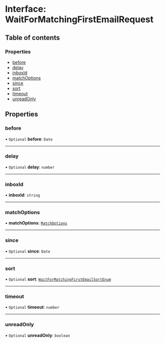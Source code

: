 # Interface: WaitForMatchingFirstEmailRequest

## Table of contents

### Properties

- [before](WaitForMatchingFirstEmailRequest.md#before)
- [delay](WaitForMatchingFirstEmailRequest.md#delay)
- [inboxId](WaitForMatchingFirstEmailRequest.md#inboxid)
- [matchOptions](WaitForMatchingFirstEmailRequest.md#matchoptions)
- [since](WaitForMatchingFirstEmailRequest.md#since)
- [sort](WaitForMatchingFirstEmailRequest.md#sort)
- [timeout](WaitForMatchingFirstEmailRequest.md#timeout)
- [unreadOnly](WaitForMatchingFirstEmailRequest.md#unreadonly)

## Properties

### before

• `Optional` **before**: `Date`

___

### delay

• `Optional` **delay**: `number`

___

### inboxId

• **inboxId**: `string`

___

### matchOptions

• **matchOptions**: [`MatchOptions`](MatchOptions.md)

___

### since

• `Optional` **since**: `Date`

___

### sort

• `Optional` **sort**: [`WaitForMatchingFirstEmailSortEnum`](../enums/WaitForMatchingFirstEmailSortEnum.md)

___

### timeout

• `Optional` **timeout**: `number`

___

### unreadOnly

• `Optional` **unreadOnly**: `boolean`
